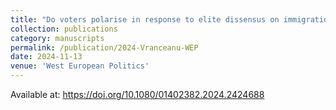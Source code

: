 ```yaml
---
title: "Do voters polarise in response to elite dissensus on immigration?"
collection: publications
category: manuscripts
permalink: /publication/2024-Vranceanu-WEP
date: 2024-11-13
venue: 'West European Politics'
---
```


Available at: https://doi.org/10.1080/01402382.2024.2424688
